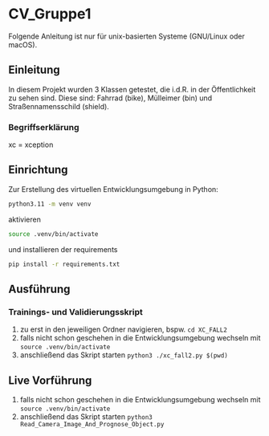 # CV_Gruppe1

Folgende Anleitung ist nur für unix-basierten Systeme (GNU/Linux oder macOS).

## Einleitung

In diesem Projekt wurden 3 Klassen getestet, die i.d.R. in der Öffentlichkeit zu sehen sind. Diese sind: Fahrrad (bike), Mülleimer (bin) und Straßennamensschild (shield).

### Begriffserklärung

xc = xception

## Einrichtung

Zur Erstellung des virtuellen Entwicklungsumgebung in Python:

```bash
python3.11 -m venv venv
```

aktivieren

```bash
source .venv/bin/activate
```

und installieren der requirements

```bash
pip install -r requirements.txt
```

## Ausführung

### Trainings- und Validierungsskript

1. zu erst in den jeweiligen Ordner navigieren, bspw. `cd XC_FALL2`
2. falls nicht schon geschehen in die Entwicklungsumgebung wechseln mit `source .venv/bin/activate`
3. anschließend das Skript starten `python3 ./xc_fall2.py $(pwd)`

## Live Vorführung

1. falls nicht schon geschehen in die Entwicklungsumgebung wechseln mit `source .venv/bin/activate`
2. anschließend das Skript starten `python3 Read_Camera_Image_And_Prognose_Object.py`